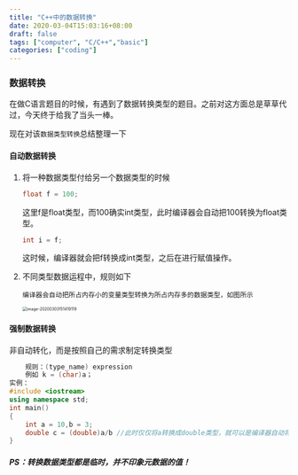 ```yaml
---
title: "C++中的数据转换"
date: 2020-03-04T15:03:16+08:00
draft: false
tags: ["computer", "C/C++","basic"]
categories: ["coding"]
---
```




### 数据转换

在做C语言题目的时候，有遇到了数据转换类型的题目。之前对这方面总是草草代过，今天终于给我了当头一棒。

现在对该`数据类型转换`总结整理一下

#### 自动数据转换

1. 将一种数据类型付给另一个数据类型的时候

   ```cpp
   float f = 100;
   ```

   这里f是float类型，而100确实int类型，此时编译器会自动把100转换为float类型。

   ```cpp
   int i = f;
   ```

   这时候，编译器就会把f转换成int类型，之后在进行赋值操作。



1. 不同类型数据运程中，规则如下

   ```
   编译器会自动把所占内存小的变量类型转换为所占内存多的数据类型，如图所示
   ```

   <img src="img/%E6%95%B0%E6%8D%AE%E8%BD%AC%E6%8D%A2/image-20200303151419119.png" alt="image-20200303151419119" style="zoom:50%;" />

   

   

#### 强制数据转换

非自动转化，而是按照自己的需求制定转换类型

```cpp
    规则：(type_name) expression  
    例如 k = (char)a；
实例：
#include <iostream>
using namespace std;
int main()
{
    int a = 10,b = 3;
    double c = (double)a/b //此时仅仅将a转换成double类型，就可以是编译器自动将结果转化成double类型变量
}
```

##### PS：转换数据类型都是临时，并不印象元数据的值！